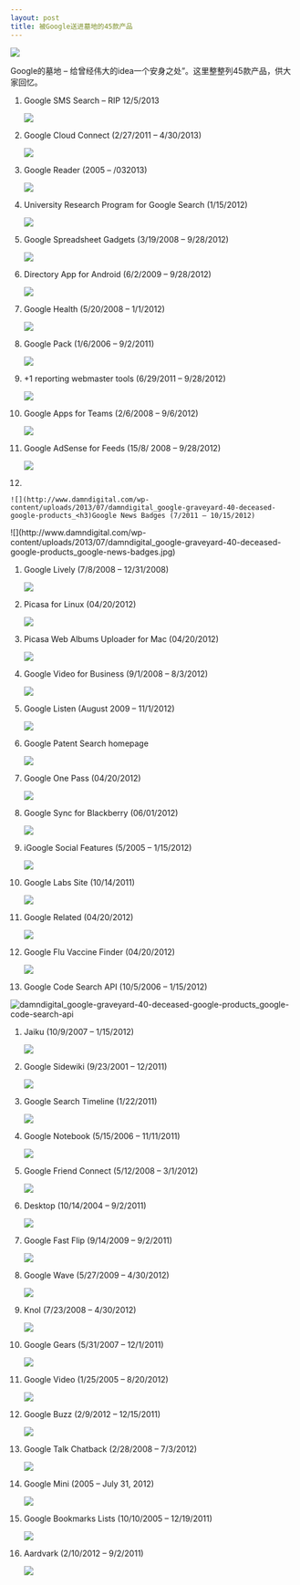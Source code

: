 ```yaml
---
layout: post
title: 被Google送进墓地的45款产品
---
```


![](http://www.damndigital.com/wp-content/uploads/2013/07/damndigital_google-graveyard-45-deceased-google-products_cover_2013-07.jpg)

Google的墓地 – 给曾经伟大的idea一个安身之处”。这里整整列45款产品，供大家回忆。

1. Google SMS Search – RIP 12/5/2013

    ![](http://www.damndigital.com/wp-content/uploads/2013/07/damndigital_google-graveyard-40-deceased-google-products_google-sms-search.jpg)

1. Google Cloud Connect (2/27/2011 – 4/30/2013)

    ![](http://www.damndigital.com/wp-content/uploads/2013/07/damndigital_google-graveyard-40-deceased-google-products_google-cloud-connect.jpg)

1. Google Reader (2005 – /032013)

    ![](http://www.damndigital.com/wp-content/uploads/2013/07/damndigital_google-graveyard-40-deceased-google-products_google-reader.jpg)

1. University Research Program for Google Search (1/15/2012)

    ![](http://www.damndigital.com/wp-content/uploads/2013/07/damndigital_google-graveyard-40-deceased-google-products_research.jpg)

1. Google Spreadsheet Gadgets (3/19/2008 – 9/28/2012)

    ![](http://www.damndigital.com/wp-content/uploads/2013/07/damndigital_google-graveyard-40-deceased-google-products_google-spreadsheet-gadgets.jpg)

1. Directory App for Android (6/2/2009 – 9/28/2012)

    ![](http://www.damndigital.com/wp-content/uploads/2013/07/damndigital_google-graveyard-40-deceased-google-products_places-directory-app-for-android.jpg)

1. Google Health (5/20/2008 – 1/1/2012)

    ![](http://www.damndigital.com/wp-content/uploads/2013/07/damndigital_google-graveyard-40-deceased-google-products_google-health.jpg)

1. Google Pack (1/6/2006 – 9/2/2011)

    ![](http://www.damndigital.com/wp-content/uploads/2013/07/damndigital_google-graveyard-45-deceased-google-products_google-pack.jpg)

1. +1 reporting webmaster tools (6/29/2011 – 9/28/2012)

    ![](http://www.damndigital.com/wp-content/uploads/2013/07/damndigital_google-graveyard-45-deceased-google-products_google-postini-services.jpg)

1. Google Apps for Teams (2/6/2008 – 9/6/2012)

    ![](http://www.damndigital.com/wp-content/uploads/2013/07/damndigital_google-graveyard-40-deceased-google-products_google-apps.jpg)

1. Google AdSense for Feeds (15/8/ 2008 – 9/28/2012)

    ![](http://www.damndigital.com/wp-content/uploads/2013/07/damndigital_google-graveyard-40-deceased-google-products_google-adSense-for-feeds.jpg)

1. 

    ![](http://www.damndigital.com/wp-content/uploads/2013/07/damndigital_google-graveyard-40-deceased-google-products_<h3)Google News Badges (7/2011 – 10/15/2012)
<p>    ![](http://www.damndigital.com/wp-content/uploads/2013/07/damndigital_google-graveyard-40-deceased-google-products_google-news-badges.jpg)

1. Google Lively (7/8/2008 – 12/31/2008)

    ![](http://www.damndigital.com/wp-content/uploads/2013/07/damndigital_google-graveyard-40-deceased-google-products_google-lively.jpg)

1. Picasa for Linux (04/20/2012)

    ![](http://www.damndigital.com/wp-content/uploads/2013/07/damndigital_google-graveyard-40-deceased-google-products_picasa-for-linux.jpg)

1. Picasa Web Albums Uploader for Mac (04/20/2012)

    ![](http://www.damndigital.com/wp-content/uploads/2013/07/damndigital_google-graveyard-40-deceased-google-products_picasa-web-albums.jpg)

1. Google Video for Business (9/1/2008 – 8/3/2012)

    ![](http://www.damndigital.com/wp-content/uploads/2013/07/damndigital_google-graveyard-40-deceased-google-products_google-Video-for-business.jpg)

1. Google Listen (August 2009 – 11/1/2012)

    ![](http://www.damndigital.com/wp-content/uploads/2013/07/damndigital_google-graveyard-40-deceased-google-products_google-listen.jpg)

1. Google Patent Search homepage

    ![](http://www.damndigital.com/wp-content/uploads/2013/07/damndigital_google-graveyard-40-deceased-google-products_google-patent-search-homepage.jpg)

1. Google One Pass (04/20/2012)

    ![](http://www.damndigital.com/wp-content/uploads/2013/07/damndigital_google-graveyard-40-deceased-google-products_google-one-pass.jpg)

1. Google Sync for Blackberry (06/01/2012)

    ![](http://www.damndigital.com/wp-content/uploads/2013/07/damndigital_google-graveyard-40-deceased-google-products_blackberry.jpg)

1. iGoogle Social Features (5/2005 – 1/15/2012)

    ![](http://www.damndigital.com/wp-content/uploads/2013/07/damndigital_google-graveyard-40-deceased-google-products_igoogle-social-features.jpg)

1. Google Labs Site (10/14/2011)

    ![](http://www.damndigital.com/wp-content/uploads/2013/07/damndigital_google-graveyard-45-deceased-google-products_google-labs-site.jpg)

1. Google Related (04/20/2012)

    ![](http://www.damndigital.com/wp-content/uploads/2013/07/damndigital_google-graveyard-40-deceased-google-products_google-related.jpg)

1. Google Flu Vaccine Finder (04/20/2012)

    ![](http://www.damndigital.com/wp-content/uploads/2013/07/damndigital_google-graveyard-40-deceased-google-products_google-flu-vaccine-finder.jpg)

1. Google Code Search API (10/5/2006 – 1/15/2012)

![damndigital_google-graveyard-40-deceased-google-products_google-code-search-api](http://www.damndigital.com/wp-content/uploads/2013/07/damndigital_google-graveyard-40-deceased-google-products_google-code-search-api.jpg "互动中国分享: 45款被Google送进坟墓的产品")

1. Jaiku (10/9/2007 – 1/15/2012)

    ![](http://www.damndigital.com/wp-content/uploads/2013/07/damndigital_google-graveyard-40-deceased-google-products_google-buzz.jpg)

1. Google Sidewiki (9/23/2001 – 12/2011)

    ![](http://www.damndigital.com/wp-content/uploads/2013/07/damndigital_google-graveyard-40-deceased-google-products_google-sidewiki.jpg)

1. Google Search Timeline (1/22/2011)

    ![](http://www.damndigital.com/wp-content/uploads/2013/07/damndigital_google-graveyard-40-deceased-google-products_google-search-timeline.jpg)

1. Google Notebook (5/15/2006 – 11/11/2011)

    ![](http://www.damndigital.com/wp-content/uploads/2013/07/damndigital_google-graveyard-40-deceased-google-products_google-notebook.jpg)

1. Google Friend Connect (5/12/2008 – 3/1/2012)

    ![](http://www.damndigital.com/wp-content/uploads/2013/07/damndigital_google-graveyard-40-deceased-google-products_google-friend-connect.jpg)

1. Desktop (10/14/2004 – 9/2/2011)

    ![](http://www.damndigital.com/wp-content/uploads/2013/07/damndigital_google-graveyard-40-deceased-google-products_desktop.jpg)

1. Google Fast Flip (9/14/2009 – 9/2/2011)

    ![](http://www.damndigital.com/wp-content/uploads/2013/07/damndigital_google-graveyard-40-deceased-google-products_google-fast-flip.jpg)

1. Google Wave (5/27/2009 – 4/30/2012)

    ![](http://www.damndigital.com/wp-content/uploads/2013/07/damndigital_google-graveyard-40-deceased-google-products_google-wave.jpg)

1. Knol (7/23/2008 – 4/30/2012)

    ![](http://www.damndigital.com/wp-content/uploads/2013/07/damndigital_google-graveyard-40-deceased-google-products_igoogle.jpg)

1. Google Gears (5/31/2007 – 12/1/2011)

    ![](http://www.damndigital.com/wp-content/uploads/2013/07/damndigital_google-graveyard-40-deceased-google-products_google-gears.jpg)

1. Google Video (1/25/2005 – 8/20/2012)

    ![](http://www.damndigital.com/wp-content/uploads/2013/07/damndigital_google-graveyard-45-deceased-google-products_google-video.jpg)

1. Google Buzz (2/9/2012 – 12/15/2011)

    ![](http://www.damndigital.com/wp-content/uploads/2013/07/damndigital_google-graveyard-40-deceased-google-products_google-buzz1.jpg)

1. Google Talk Chatback (2/28/2008 – 7/3/2012)

    ![](http://www.damndigital.com/wp-content/uploads/2013/07/damndigital_google-graveyard-40-deceased-google-products_google-talk-chatback.jpg)

1. Google Mini (2005 – July 31, 2012)

    ![](http://www.damndigital.com/wp-content/uploads/2013/07/damndigital_google-graveyard-40-deceased-google-products_google-mini.jpg)

1. Google Bookmarks Lists (10/10/2005 – 12/19/2011)

    ![](http://www.damndigital.com/wp-content/uploads/2013/07/damndigital_google-graveyard-45-deceased-google-products_google-bookmarks.jpg)

1. Aardvark (2/10/2012 – 9/2/2011)

    ![](http://www.damndigital.com/wp-content/uploads/2013/07/damndigital_google-graveyard-40-deceased-google-products_Aardvark.jpg)

